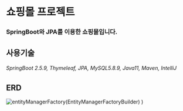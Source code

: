 # 쇼핑몰 프로젝트
### SpringBoot와 JPA를 이용한 쇼핑몰입니다.
## 사용기술
###### SpringBoot 2.5.9, Thymeleaf, JPA, MySQL5.8.9, Java11, Maven, IntelliJ
## ERD
![entityManagerFactory(EntityManagerFactoryBuilder)](https://user-images.githubusercontent.com/73814691/153052127-b1968ead-7ea1-4e6e-9462-5d31c3a0f434.png)
)
